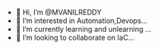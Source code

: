 - 👋 Hi, I’m @MVANILREDDY
- 👀 I’m interested in  Automation,Devops...
- 🌱 I’m currently learning and unlearning ...
- 💞️ I’m looking to collaborate on IaC...


<!---
MVANILREDDY/MVANILREDDY is a ✨ special ✨ repository because its `README.md` (this file) appears on your GitHub profile.
You can click the Preview link to take a look at your changes.
--->
